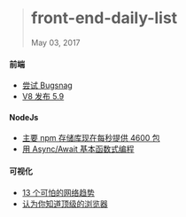 
> # front-end-daily-list
> May 03, 2017

#### 前端
* [尝试 Bugsnag](http://t.cn/RXe9ygP)
* [V8 发布 5.9](http://t.cn/RXepys1)

#### NodeJs
* [主要 npm 存储库现在每秒提供 4600 包](http://t.cn/RX1495O)
* [用 Async/Await 基本函数式编程](http://t.cn/RX1boNO)

#### 可视化
* [13 个可怕的网络趋势](http://t.cn/RXeud0o)
* [认为你知道顶级的浏览器](http://t.cn/RXe3kXN)
